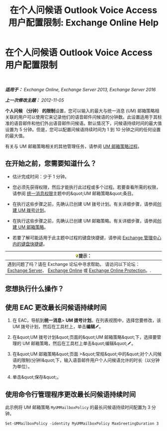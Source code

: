 ﻿---
title: '在个人问候语 Outlook Voice Access 用户配置限制: Exchange Online Help'
TOCTitle: 在个人问候语 Outlook Voice Access 用户配置限制
ms:assetid: d400f250-0f55-45f5-9918-5f1d7819fbdf
ms:mtpsurl: https://technet.microsoft.com/zh-cn/library/Bb201731(v=EXCHG.150)
ms:contentKeyID: 50556680
ms.date: 05/23/2018
mtps_version: v=EXCHG.150
ms.translationtype: MT
---

# 在个人问候语 Outlook Voice Access 用户配置限制

 

_**适用于：** Exchange Online, Exchange Server 2013, Exchange Server 2016_

_**上一次修改主题：** 2012-11-05_

**个人问候 （分钟） 的限制**设置，您可以输入的最大与统一消息 (UM) 邮箱策略相关联的用户可以使用它来记录他们的语音邮件问候语的分钟数。此设置适用于其标准的语音邮件和他们外出语音邮件问候语。默认情况下，问候语持续时间的最大值设置为 5 分钟。但是，您可以配置问候语持续时间为 1 到 10 分钟之间的任何设置的最大值。

有关与 UM 邮箱策略相关的其他管理任务，请参阅 [UM 邮箱策略过程](um-mailbox-policy-procedures-exchange-2013-help.md)。

## 在开始之前，您需要知道什么？

  - 估计完成时间：少于 1 分钟。

  - 您必须先获得权限，然后才能执行此过程或多个过程。若要查看所需的权限，请参阅 [统一消息权限](unified-messaging-permissions-exchange-2013-help.md)主题中的\&quot;UM 邮箱策略\&quot;条目。

  - 在执行这些步骤之前，先确认已创建 UM 拨号计划。有关详细步骤，请参阅[创建 UM 拨号计划](create-a-um-dial-plan-exchange-2013-help.md)。

  - 在执行这些步骤之前，先确认已创建 UM 邮箱策略。有关详细步骤，请参阅[创建 UM 邮箱策略](create-a-um-mailbox-policy-exchange-2013-help.md)。

  - 若要了解可能适用于此主题中过程的键盘快捷键，请参阅 [Exchange 管理中心内的键盘快捷键](keyboard-shortcuts-in-the-exchange-admin-center-exchange-online-protection-help.md)。

<table>
<thead>
<tr class="header">
<th><img src="images/Bb124558.tip(EXCHG.150).gif" title="提示" alt="提示" />提示：</th>
</tr>
</thead>
<tbody>
<tr class="odd">
<td>遇到问题了吗？请在 Exchange 论坛中寻求帮助。 请访问以下论坛：<a href="https://go.microsoft.com/fwlink/p/?linkid=60612">Exchange Server</a>、 <a href="https://go.microsoft.com/fwlink/p/?linkid=267542">Exchange Online</a> 或 <a href="https://go.microsoft.com/fwlink/p/?linkid=285351">Exchange Online Protection</a>。.</td>
</tr>
</tbody>
</table>


## 您想执行什么操作？

## 使用 EAC 更改最长问候语持续时间

1.  在 EAC，导航到**统一消息**\> **UM 拨号计划**。在列表视图中，选择您要修改，该 UM 拨号计划，然后在工具栏上，单击**编辑**![编辑图标](images/Bb124582.6f53ccb2-1f13-4c02-bea0-30690e6ea71d(EXCHG.150).gif "编辑图标")。

2.  在\&quot;UM 拨号计划\&quot;页面的\&quot;UM 邮箱策略\&quot;下，选择要管理的 UM 邮箱策略，然后在工具栏上单击\&quot;编辑\&quot;![编辑图标](images/Bb124582.6f53ccb2-1f13-4c02-bea0-30690e6ea71d(EXCHG.150).gif "编辑图标")。

3.  在\&quot;UM 邮箱策略\&quot;页面 \>\&quot;常规\&quot;中的\&quot;对个人问候语的限制(分钟)\&quot;下，输入语音邮件用户个人问候语允许的时长（以分钟为单位）。

4.  单击\&quot;保存\&quot;。

## 使用命令行管理程序更改最长问候语持续时间

此示例将 UM 邮箱策略 `MyUMMailboxPolicy` 的最长问候语持续时间配置为 3 分钟。

    Set-UMMailboxPolicy -identity MyUMMailboxPolicy MaxGreetingDuration 3

